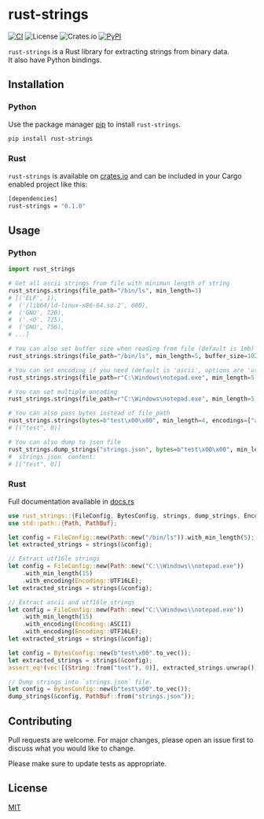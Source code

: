 # rust-strings

[![CI](https://github.com/iddohau/rust-strings/workflows/Rust%20Lint%20%26%20Test/badge.svg?branch=main)](https://github.com/iddohau/rust-strings/actions?query=branch=main)
![License](https://img.shields.io/github/license/iddohau/rust-strings)
![Crates.io](https://img.shields.io/crates/v/rust-strings)
[![PyPI](https://img.shields.io/pypi/v/rust-strings.svg)](https://pypi.org/project/rust-strings)

`rust-strings` is a Rust library for extracting strings from binary data. \
It also have Python bindings.

## Installation

### Python

Use the package manager [pip](https://pip.pypa.io/en/stable/) to install `rust-strings`.

```bash
pip install rust-strings
```

### Rust

`rust-strings` is available on [crates.io](https://crates.io/crates/rust-strings) and can be included in your Cargo enabled project like this:

```bash
[dependencies]
rust-strings = "0.1.0"
```

## Usage

### Python

```python
import rust_strings

# Get all ascii strings from file with minimun length of string
rust_strings.strings(file_path="/bin/ls", min_length=3)
# [('ELF', 1),
#  ('/lib64/ld-linux-x86-64.so.2', 680),
#  ('GNU', 720),
#  ('.<O', 725),
#  ('GNU', 756),
# ...]

# You can also set buffer size when reading from file (default is 1mb)
rust_strings.strings(file_path="/bin/ls", min_length=5, buffer_size=1024)

# You can set encoding if you need (default is 'ascii', options are 'utf-16le', 'utf-16be')
rust_strings.strings(file_path=r"C:\Windows\notepad.exe", min_length=5, encodings=["utf-16le"])

# You can set multiple encoding
rust_strings.strings(file_path=r"C:\Windows\notepad.exe", min_length=5, encodings=["ascii", "utf-16le"])

# You can also pass bytes instead of file_path
rust_strings.strings(bytes=b"test\x00\x00", min_length=4, encodings=["ascii"])
# [("test", 0)]

# You can also dump to json file
rust_strings.dump_strings("strings.json", bytes=b"test\x00\x00", min_length=4, encodings=["ascii"])
# `strings.json` content:
# [["test", 0]]
```

### Rust

Full documentation available in [docs.rs](https://docs.rs/rust-strings)

```rust
use rust_strings::{FileConfig, BytesConfig, strings, dump_strings, Encoding};
use std::path::{Path, PathBuf};

let config = FileConfig::new(Path::new("/bin/ls")).with_min_length(5);
let extracted_strings = strings(&config);

// Extract utf16le strings
let config = FileConfig::new(Path::new("C:\\Windows\\notepad.exe"))
    .with_min_length(15)
    .with_encoding(Encoding::UTF16LE);
let extracted_strings = strings(&config);

// Extract ascii and utf16le strings
let config = FileConfig::new(Path::new("C:\\Windows\\notepad.exe"))
    .with_min_length(15)
    .with_encoding(Encoding::ASCII)
    .with_encoding(Encoding::UTF16LE);
let extracted_strings = strings(&config);

let config = BytesConfig::new(b"test\x00".to_vec());
let extracted_strings = strings(&config);
assert_eq!(vec![(String::from("test"), 0)], extracted_strings.unwrap());

// Dump strings into `strings.json` file.
let config = BytesConfig::new(b"test\x00".to_vec());
dump_strings(&config, PathBuf::from("strings.json"));
```

## Contributing
Pull requests are welcome. For major changes, please open an issue first to discuss what you would like to change.

Please make sure to update tests as appropriate.

## License
[MIT](https://choosealicense.com/licenses/mit/)